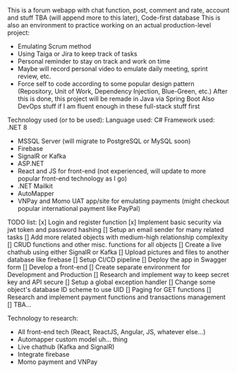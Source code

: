This is a forum webapp with chat function, post, comment and rate, account and stuff TBA (will append more to this later), Code-first database
This is also an environment to practice working on an actual production-level project:
+ Emulating Scrum method
+ Using Taiga or Jira to keep track of tasks
+ Personal reminder to stay on track and work on time
+ Maybe will record personal video to emulate daily meeting, sprint review, etc.
+ Force self to code according to some popular design pattern (Repository, Unit of Work, Dependency Injection, Blue-Green, etc.)
After this is done, this project will be remade in Java via Spring Boot
Also DevOps stuff if I am fluent enough in these full-stack stuff first

Technology used (or to be used):
Language used: C#
Framework used: .NET 8
- MSSQL Server (will migrate to PostgreSQL or MySQL soon)
- Firebase
- SignalR or Kafka
- ASP.NET
- React and JS for front-end (not experienced, will update to more popular front-end technology as I go)
- .NET Mailkit
- AutoMapper
- VNPay and Momo UAT app/site for emulating payments (might checkout popular international payment like PayPal)

TODO list:
[x] Login and register function
[x] Implement basic security via jwt token and password hashing
[] Setup an email sender for many related tasks
[] Add more related objects with medium-high relationship complexity 
[] CRUD functions and other misc. functions for all objects
[] Create a live chathub using either SignalR or Kafka
[] Upload pictures and files to another database like firebase
[] Setup CI/CD pipeline
[] Deploy the app in Swagger form
[] Develop a front-end 
[] Create separate environment for Development and Production
[] Research and implement way to keep secret key and API secure
[] Setup a global exception handler
[] Change some object's database ID scheme to use UID
[] Paging for GET functions
[] Research and implement payment functions and transactions management
[] TBA...

Technology to research:
+ All front-end tech (React, ReactJS, Angular, JS, whatever else...)
+ Automapper custom model uh... thing
+ Live chathub (Kafka and SignalR)
+ Integrate firebase
+ Momo payment and VNPay
